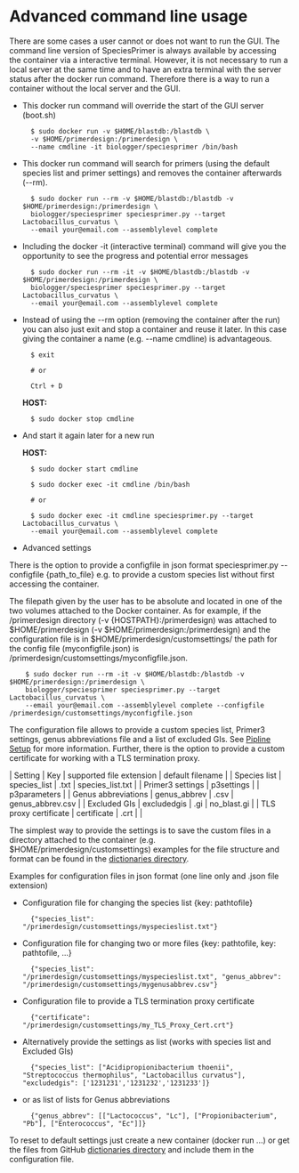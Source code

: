 # Advanced command line usage

There are some cases a user cannot or does not want to run the GUI. 
The command line version of SpeciesPrimer is always available by accessing 
the container via a interactive terminal. 
However, it is not necessary to run a local server at the same time and to have an extra 
terminal with the server status after the docker run command.
Therefore there is a way to run a container without the local server and the GUI.

* This docker run command will override the start of the GUI server (boot.sh)

		$ sudo docker run -v $HOME/blastdb:/blastdb \
		-v $HOME/primerdesign:/primerdesign \
		--name cmdline -it biologger/speciesprimer /bin/bash

* This docker run command will search for primers (using the default species list and primer settings) and removes the container afterwards (--rm).

		$ sudo docker run --rm -v $HOME/blastdb:/blastdb -v $HOME/primerdesign:/primerdesign \
		biologger/speciesprimer speciesprimer.py --target Lactobacillus_curvatus \
		--email your@email.com --assemblylevel complete

* Including the docker -it (interactive terminal) command will give you the opportunity to see the progress and potential error messages

		$ sudo docker run --rm -it -v $HOME/blastdb:/blastdb -v $HOME/primerdesign:/primerdesign \
		biologger/speciesprimer speciesprimer.py --target Lactobacillus_curvatus \
		--email your@email.com --assemblylevel complete

* Instead of using the --rm option (removing the container after the run) you can also just exit and stop a container and reuse it later. In this case giving the container a name (e.g. --name cmdline) is advantageous.

		$ exit

		# or

		Ctrl + D

	__HOST:__
 
		$ sudo docker stop cmdline

* And start it again later for a new run

	__HOST:__

		$ sudo docker start cmdline

		$ sudo docker exec -it cmdline /bin/bash

		# or

		$ sudo docker exec -it cmdline speciesprimer.py --target Lactobacillus_curvatus \
		--email your@email.com --assemblylevel complete


* Advanced settings

There is the option to provide a configfile in json format speciesprimer.py --configfile {path_to_file} e.g. to provide a custom species list without first accessing the container.

The filepath given by the user has to be absolute and located in one of the two volumes attached to the Docker container. 
As for example, if the /primerdesign directory (-v {HOSTPATH}:/primerdesign) was attached to $HOME/primerdesign (-v $HOME/primerdesign:/primerdesign) and the configuration file is in $HOME/primerdesign/customsettings/ the path for the config file (myconfigfile.json) is /primerdesign/customsettings/myconfigfile.json.

		$ sudo docker run --rm -it -v $HOME/blastdb:/blastdb -v $HOME/primerdesign:/primerdesign \
		biologger/speciesprimer speciesprimer.py --target Lactobacillus_curvatus \
		--email your@email.com --assemblylevel complete --configfile /primerdesign/customsettings/myconfigfile.json

The configuration file allows to provide a custom species list, Primer3 settings, genus abbreviations file and a list of excluded GIs. See [Pipline Setup](https://github.com/biologger/speciesprimer/blob/master/docs/pipelinesetup.md) for more information. Further, there is the option to provide a custom certificate for working with a TLS termination proxy.

| Setting | Key | supported file extension | default filename |
| Species list | species\_list | .txt | species_list.txt |
| Primer3 settings | p3settings |  | p3parameters |
| Genus abbreviations | genus\_abbrev | .csv | genus_abbrev.csv |
| Excluded GIs | excludedgis | .gi | no_blast.gi |
| TLS proxy certificate | certificate | .crt |  |

The simplest way to provide the settings is to save the custom files in a directory attached to the container (e.g. $HOME/primerdesign/customsettings)
examples for the file structure and format can be found in the [dictionaries directory](https://github.com/biologger/speciesprimer/tree/master/pipeline/dictionaries/default).

Examples for configuration files in json format (one line only and .json file extension)

* Configuration file for changing the species list {key: pathtofile}

		{"species_list": "/primerdesign/customsettings/myspecieslist.txt"}

* Configuration file for changing two or more files {key: pathtofile, key: pathtofile, ...}

		{"species_list": "/primerdesign/customsettings/myspecieslist.txt", "genus_abbrev": "/primerdesign/customsettings/mygenusabbrev.csv"}

* Configuration file to provide a TLS termination proxy certificate

		{"certificate": "/primerdesign/customsettings/my_TLS_Proxy_Cert.crt"}

* Alternatively provide the settings as list (works with species list and Excluded GIs)

		{"species_list": ["Acidipropionibacterium thoenii", "Streptococcus thermophilus", "Lactobacillus curvatus"], "excludedgis": ['1231231','1231232','1231233']}

* or as list of lists for Genus abbreviations

		{"genus_abbrev": [["Lactococcus", "Lc"], ["Propionibacterium", "Pb"], ["Enterococcus", "Ec"]]}

To reset to default settings just create a new container (docker run ...) or get the files from GitHub [dictionaries directory](https://github.com/biologger/speciesprimer/tree/master/pipeline/dictionaries/default) and include them in the configuration file.



